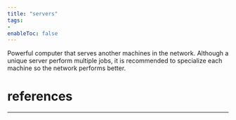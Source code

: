 ```yaml
---
title: "servers"
tags:
- 
enableToc: false
---
```


Powerful computer that serves another machines in the network. Although a unique server perform multiple jobs, it is recommended to specialize each machine so the network performs better.

# references

---
